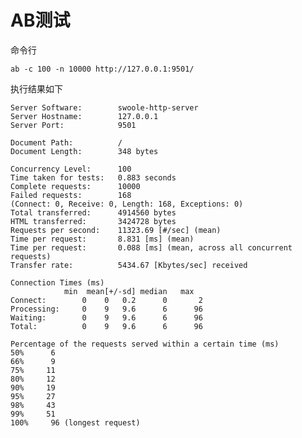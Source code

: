 # AB测试

命令行

`ab -c 100 -n 10000 http://127.0.0.1:9501/`

执行结果如下

    Server Software:        swoole-http-server
    Server Hostname:        127.0.0.1
    Server Port:            9501

    Document Path:          /
    Document Length:        348 bytes

    Concurrency Level:      100
    Time taken for tests:   0.883 seconds
    Complete requests:      10000
    Failed requests:        168
    (Connect: 0, Receive: 0, Length: 168, Exceptions: 0)
    Total transferred:      4914560 bytes
    HTML transferred:       3424728 bytes
    Requests per second:    11323.69 [#/sec] (mean)
    Time per request:       8.831 [ms] (mean)
    Time per request:       0.088 [ms] (mean, across all concurrent requests)
    Transfer rate:          5434.67 [Kbytes/sec] received

    Connection Times (ms)
                min  mean[+/-sd] median   max
    Connect:        0    0   0.2      0       2
    Processing:     0    9   9.6      6      96
    Waiting:        0    9   9.6      6      96
    Total:          0    9   9.6      6      96

    Percentage of the requests served within a certain time (ms)
    50%      6
    66%      9
    75%     11
    80%     12
    90%     19
    95%     27
    98%     43
    99%     51
    100%     96 (longest request)
